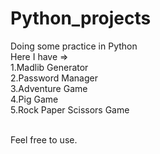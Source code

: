 # Python_projects

Doing some practice in Python <br>
Here I have =><br>
1.Madlib Generator<br>
2.Password Manager<br>
3.Adventure Game<br>
4.Pig Game<br>
5.Rock Paper Scissors Game<br><br>

Feel free to use.
